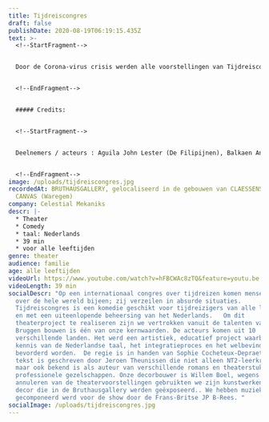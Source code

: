 ```yaml
---
title: Tijdreiscongres
draft: false
publishDate: 2020-08-19T06:19:15.435Z
text: >-
  <!--StartFragment-->


  Door de Corona-virus crisis werden alle voorstellingen van Tijdreiscongres in theater verboden. Toch wilden wij met dit project doorgaan. Na vier maanden repetities online zijn wij blij om u de verfilming van Tijdreiscongres voor te stellen, gemaakt met beperkte middelen maar in een prachtige onverwachte locatie en een onvoorwaardelijke passie voor de Cultuur en de Kunsten. Op een internationaal congres over tijdreizen komen mensen van over de hele wereld bijeen; zij verzeilen in absurde situaties. Tijdreiscongres is een komedie geschikt voor tijdreizigers van alle leeftijden en met een uiteenlopende beheersing van het Nederlands. Om dit theaterproject te realiseren zijn we vertrokken vanuit de talenten van elkeen. Bruggen bouwen is één van onze kernwaarden. De acteurs komen uit 10 verschillende landen. Het werd een artistiek, educatief project waarbij de kennis van de Nederlandse taal, het integratieproces en het welbevinden bevorderd worden. De regie is in handen van Sophie Cocheteux-Depraeter. De tekst is geschreven door Jeroen Theunissen die niet alleen NT2-leerkracht is, maar ook bekend is als auteur van verschillende romans en theaterstukken bij professionele gezelschappen. Onze decorbouwer is Willem Boel, wegens het annuleren van de theatervoorstellingen gebruikten we zijn kunstwerken als decor die in de Bruthausgallery werden geëxposeerd.. We hebben muziek die gecomponeerd werd voor de show door de Frans-Britse JP B-Rees.


  <!--EndFragment-->


  ##### Credits:


  <!--StartFragment-->


  Deelnemers / acteurs : Aguila John Lester (De Filipijnen), Balkaen Angelina (Oekraïne), Bavilla Sandy (Congo), Cui Qianjing (China), Dominguez Michelangeli David (Venezuela), Naim Erbaba (Turkije), Anastasia Galvita (Rusland), Hegedus Melinda (Hongarije), Omrani Armaghan (Iran), Shahada Mohammad (Syrië). Regie en productie : Sophie Cocheteux-Depraeter Tekst en taalcoach : Jeroen Theunissen Muziek en productie assistent : Jean-Pierre Bouchard-Rees Licht en videomontage : Alexander Coppenolle Kunstwerken en decor : Willem Boel Producenten : Celestial Mekaniks en CVO Miras SPONSORS : STAD WAREGEM CLAESSENS ARTISTS CANVAS WILLEM BOEL CC DE SCHAKEL CC HET PERRON SCHOUWBURG VAN KORTRIJK PRINTBURO (Waregem) KRINGLOOPWINKEL (Kortrijk, Wevelgem) MARNIXRING IEPER WESTLAND ACP PRODUCTIONS DENYS


  <!--EndFragment-->
image: /uploads/tijdreiscongres.jpg
recordedAt: BRUTHAUSGALLERY, gelocaliseerd in de gebouwen van CLAESSENS ARTISTS
  CANVAS (Waregem)
company: Celestial Mekaniks
descr: |-
  * Theater
  * Comedy
  * taal: Nederlands
  * 39 min
  * voor alle leeftijden
genre: theater
audience: familie
age: alle leeftijden
videoUrl: https://www.youtube.com/watch?v=hFBCWAc8zTQ&feature=youtu.be
videoLength: 39 min
socialDescr: "Op een internationaal congres over tijdreizen komen mensen van
  over de hele wereld bijeen; zij verzeilen in absurde situaties.
  Tijdreiscongres is een komedie geschikt voor tijdreizigers van alle leeftijden
  en met een uiteenlopende beheersing van het Nederlands.   Om dit
  theaterproject te realiseren zijn we vertrokken vanuit de talenten van elkeen.
  Bruggen bouwen is één van onze kernwaarden. De acteurs komen uit 10
  verschillende landen. Het werd een artistiek, educatief project waarbij de
  kennis van de Nederlandse taal, het integratieproces en het welbevinden
  bevorderd worden.  De regie is in handen van Sophie Cocheteux-Depraeter.  De
  tekst is geschreven door Jeroen Theunissen die niet alleen NT2-leerkracht is,
  maar ook bekend is als auteur van verschillende romans en theaterstukken bij
  professionele gezelschappen. Onze decorbouwer is Willem Boel, wegens het
  annuleren van de theatervoorstellingen gebruikten we zijn kunstwerken als
  decor die in de Bruthausgallery werden geëxposeerd.. We hebben muziek die
  gecomponeerd werd voor de show door de Frans-Britse JP B-Rees. "
socialImage: /uploads/tijdreiscongres.jpg
---
```

